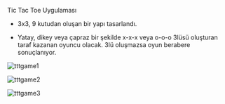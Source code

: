  Tic Tac Toe Uygulaması

- 3x3, 9 kutudan oluşan bir yapı tasarlandı. 

- Yatay, dikey veya çapraz bir şekilde x-x-x veya o-o-o 3lüsü oluşturan taraf kazanan oyuncu olacak. 3lü oluşmazsa oyun berabere sonuçlanıyor.


![tttgame1](https://user-images.githubusercontent.com/86763468/151505747-010eb8f3-c6a0-4c44-9186-a32ef02d77ce.PNG)



![tttgame2](https://user-images.githubusercontent.com/86763468/151505750-b6ca6a62-585d-424e-a310-89232db55aca.PNG)




![tttgame3](https://user-images.githubusercontent.com/86763468/151506270-82e703b2-7e69-4de6-acb9-9999b5219869.PNG)
